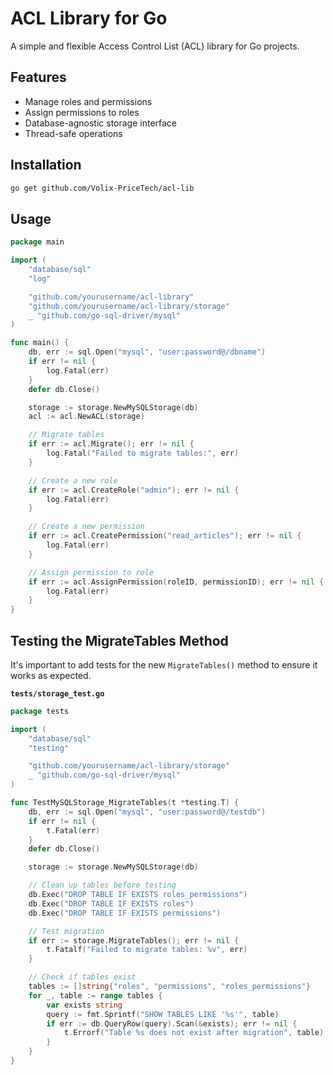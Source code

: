 # ACL Library for Go

A simple and flexible Access Control List (ACL) library for Go projects.

## Features

- Manage roles and permissions
- Assign permissions to roles
- Database-agnostic storage interface
- Thread-safe operations

## Installation

```bash
go get github.com/Volix-PriceTech/acl-lib
```

## Usage

```go
package main

import (
	"database/sql"
	"log"

	"github.com/yourusername/acl-library"
	"github.com/yourusername/acl-library/storage"
	_ "github.com/go-sql-driver/mysql"
)

func main() {
	db, err := sql.Open("mysql", "user:password@/dbname")
	if err != nil {
		log.Fatal(err)
	}
	defer db.Close()

	storage := storage.NewMySQLStorage(db)
	acl := acl.NewACL(storage)

	// Migrate tables
	if err := acl.Migrate(); err != nil {
		log.Fatal("Failed to migrate tables:", err)
	}

	// Create a new role
	if err := acl.CreateRole("admin"); err != nil {
		log.Fatal(err)
	}

	// Create a new permission
	if err := acl.CreatePermission("read_articles"); err != nil {
		log.Fatal(err)
	}

	// Assign permission to role
	if err := acl.AssignPermission(roleID, permissionID); err != nil {
		log.Fatal(err)
	}
}
```

## **Testing the MigrateTables Method**

It's important to add tests for the new `MigrateTables()` method to ensure it works as expected.

**`tests/storage_test.go`**

```go
package tests

import (
    "database/sql"
    "testing"

    "github.com/yourusername/acl-library/storage"
    _ "github.com/go-sql-driver/mysql"
)

func TestMySQLStorage_MigrateTables(t *testing.T) {
    db, err := sql.Open("mysql", "user:password@/testdb")
    if err != nil {
        t.Fatal(err)
    }
    defer db.Close()

    storage := storage.NewMySQLStorage(db)

    // Clean up tables before testing
    db.Exec("DROP TABLE IF EXISTS roles_permissions")
    db.Exec("DROP TABLE IF EXISTS roles")
    db.Exec("DROP TABLE IF EXISTS permissions")

    // Test migration
    if err := storage.MigrateTables(); err != nil {
        t.Fatalf("Failed to migrate tables: %v", err)
    }

    // Check if tables exist
    tables := []string{"roles", "permissions", "roles_permissions"}
    for _, table := range tables {
        var exists string
        query := fmt.Sprintf("SHOW TABLES LIKE '%s'", table)
        if err := db.QueryRow(query).Scan(&exists); err != nil {
            t.Errorf("Table %s does not exist after migration", table)
        }
    }
}
```